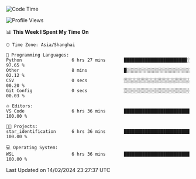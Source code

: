 <!--START_SECTION:waka-->
![Code Time](http://img.shields.io/badge/Code%20Time-1%2C514%20hrs%2021%20mins-blue)

![Profile Views](http://img.shields.io/badge/Profile%20Views-0-blue)

📊 **This Week I Spent My Time On** 

```text
🕑︎ Time Zone: Asia/Shanghai

💬 Programming Languages: 
Python                   6 hrs 27 mins       ████████████████████████░   97.65 % 
Other                    8 mins              █░░░░░░░░░░░░░░░░░░░░░░░░   02.12 % 
CSV                      0 secs              ░░░░░░░░░░░░░░░░░░░░░░░░░   00.20 % 
Git Config               0 secs              ░░░░░░░░░░░░░░░░░░░░░░░░░   00.03 % 

🔥 Editors: 
VS Code                  6 hrs 36 mins       █████████████████████████   100.00 % 

🐱‍💻 Projects: 
star_identification      6 hrs 36 mins       █████████████████████████   100.00 % 

💻 Operating System: 
WSL                      6 hrs 36 mins       █████████████████████████   100.00 % 
```


 Last Updated on 14/02/2024 23:27:37 UTC
<!--END_SECTION:waka-->